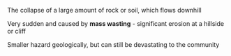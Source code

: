 The collapse of a large amount of rock or soil, which flows downhill

Very sudden and caused by **mass wasting** - significant erosion at a hillside or cliff

Smaller hazard geologically, but can still be devastating to the community
